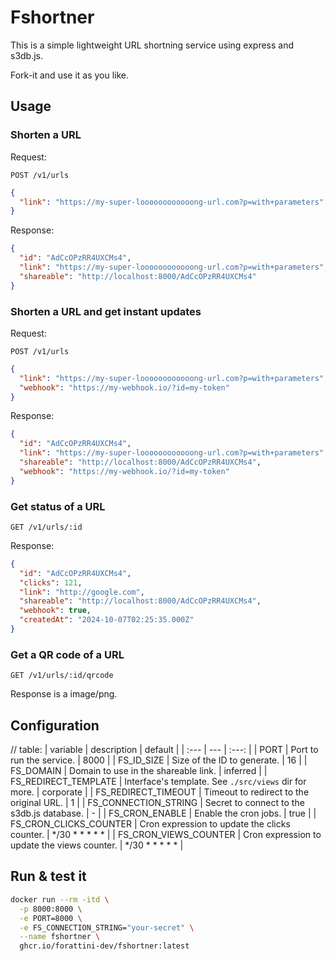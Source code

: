 # Fshortner

This is a simple lightweight URL shortning service using express and s3db.js.

Fork-it and use it as you like.


## Usage

### Shorten a URL

Request: 

`POST /v1/urls`

```json
{
  "link": "https://my-super-loooooooooooong-url.com?p=with+parameters"
}
```

Response:

```json
{
  "id": "AdCcOPzRR4UXCMs4",
  "link": "https://my-super-loooooooooooong-url.com?p=with+parameters",
  "shareable": "http://localhost:8000/AdCcOPzRR4UXCMs4"
}
```


### Shorten a URL and get instant updates

Request: 

`POST /v1/urls`

```json
{
  "link": "https://my-super-loooooooooooong-url.com?p=with+parameters",
  "webhook": "https://my-webhook.io/?id=my-token"
}
```

Response:

```json
{
  "id": "AdCcOPzRR4UXCMs4",
  "link": "https://my-super-loooooooooooong-url.com?p=with+parameters",
  "shareable": "http://localhost:8000/AdCcOPzRR4UXCMs4",
  "webhook": "https://my-webhook.io/?id=my-token"
}
```

### Get status of a URL

`GET /v1/urls/:id`

Response:

```json
{
  "id": "AdCcOPzRR4UXCMs4",
  "clicks": 121,
  "link": "http://google.com",
  "shareable": "http://localhost:8000/AdCcOPzRR4UXCMs4",
  "webhook": true,
  "createdAt": "2024-10-07T02:25:35.000Z"
}
``` 

### Get a QR code of a URL

`GET /v1/urls/:id/qrcode`

Response is a image/png.


## Configuration

// table: 
| variable | description | default |
| :--- | --- | :---: |
| PORT | Port to run the service. | 8000 |
| FS_ID_SIZE | Size of the ID to generate. | 16 |
| FS_DOMAIN | Domain to use in the shareable link. | inferred |
| FS_REDIRECT_TEMPLATE | Interface's template. See `./src/views` dir for more. | corporate |
| FS_REDIRECT_TIMEOUT | Timeout to redirect to the original URL. | 1 |
| FS_CONNECTION_STRING | Secret to connect to the s3db.js database. | - |
| FS_CRON_ENABLE | Enable the cron jobs. | true |
| FS_CRON_CLICKS_COUNTER | Cron expression to update the clicks counter. | */30 * * * * * |
| FS_CRON_VIEWS_COUNTER | Cron expression to update the views counter. | */30 * * * * * |


## Run & test it

```bash
docker run --rm -itd \
  -p 8000:8000 \
  -e PORT=8000 \
  -e FS_CONNECTION_STRING="your-secret" \
  --name fshortner \
  ghcr.io/forattini-dev/fshortner:latest
```
